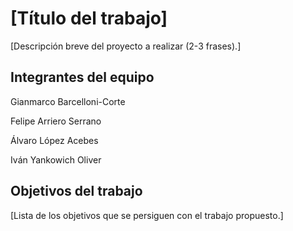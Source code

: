 # [Título del trabajo]

[Descripción breve del proyecto a realizar (2-3 frases).]

## Integrantes del equipo

Gianmarco Barcelloni-Corte  

Felipe Arriero Serrano  

Álvaro López Acebes  

Iván Yankowich Oliver  

## Objetivos del trabajo

[Lista de los objetivos que se persiguen con el trabajo propuesto.]
